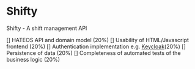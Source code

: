 # Shifty
Shifty - A shift management API

  []  HATEOS API and domain model (20%)
  []  Usability of HTML/Javascript frontend (20%)
  []  Authentication implementation e.g. [Keycloak]()(20%)
  []  Persistence of data (20%)
  []  Completeness of automated tests of the business logic (20%)
  
